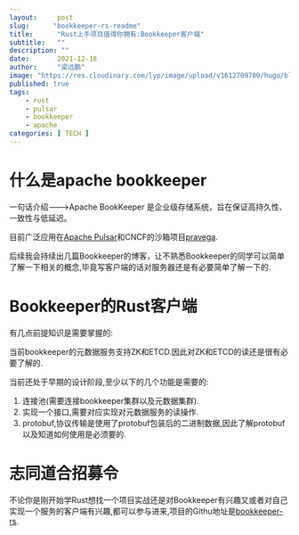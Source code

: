 ```yaml
---
layout:     post 
slug:      "bookkeeper-rs-readme"
title:      "Rust上手项目值得你拥有:Bookkeeper客户端"
subtitle:   ""
description: ""
date:       2021-12-18
author:     "梁远鹏"
image: "https://res.cloudinary.com/lyp/image/upload/v1612709780/hugo/blog.github.io/pexels-matt-hardy-2568001.jpg"
published: true
tags:
    - rust 
    - pulsar
    - bookkeeper
    - apache
categories: [ TECH ]
---    
```


# 什么是apache bookkeeper  

一句话介绍--->Apache BookKeeper 是企业级存储系统，旨在保证高持久性、一致性与低延迟。  

目前广泛应用在[Apache Pulsar](https://github.com/apache/pulsar)和CNCF的沙箱项目[pravega](https://github.com/pravega/pravega).  

后续我会持续出几篇Bookkeeper的博客，让不熟悉Bookkeeper的同学可以简单了解一下相关的概念,毕竟写客户端的话对服务器还是有必要简单了解一下的.  

# Bookkeeper的Rust客户端  

有几点前提知识是需要掌握的:  

当前bookkeeper的元数据服务支持ZK和ETCD.因此对ZK和ETCD的读还是很有必要了解的.  

当前还处于早期的设计阶段,至少以下的几个功能是需要的:  

1. 连接池(需要连接bookkeeper集群以及元数据集群).  
2. 实现一个接口,需要对应实现对元数据服务的读操作.  
3. protobuf,协议传输是使用了protobuf包装后的二进制数据,因此了解protobuf以及知道如何使用是必须要的.  

# 志同道合招募令 

不论你是刚开始学Rust想找一个项目实战还是对Bookkeeper有兴趣又或者对自己实现一个服务的客户端有兴趣,都可以参与进来,项目的Githu地址是[bookkeeper-rs](https://github.com/pulsar-sigs/bookkeeper-rs).